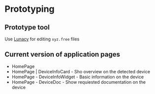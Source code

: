 # Prototyping

## Prototype tool

Use [Lunacy](https://icons8.com/lunacy) for editing `xyz.free` files

## Current version of application pages

- HomePage
- HomePage | DeviceInfoCard - Sho overview on the detected device
- HomePage - DeviceInfoWidget - Basic information on the device
- HomePage - DeviceDoc - Show requiested documentation on the device
